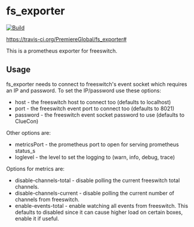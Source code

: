 # fs_exporter
[![Build][Build-Status-Image]][Build-Status-Url]

https://travis-ci.org/PremiereGlobal/fs_exporter#

This is a prometheus exporter for freeswitch.

## Usage

fs_exporter needs to connect to freeswitch's event socket which requires an IP and password.
To set the IP/password use these options:

* host - the freeswitch host to connect too (defaults to localhost)
* port - the freeswitch event port to connect too (defaults to 8021)
* password - the freeswitch event socket password to use (defaults to ClueCon)

Other options are:

* metricsPort - the prometheus port to open for serving prometheus status_s
* loglevel - the level to set the logging to (warn, info, debug, trace)

Options for metrics are:

* disable-channels-total - disable polling the current freeswitch total channels.
* disable-channels-current - disable polling the current number of channels from freeswitch.
* enable-events-total - enable watching all events from freeswitch.  This defaults to disabled since it can cause higher load on certain boxes, enable it if useful.

[Build-Status-Url]: https://travis-ci.org/PremiereGlobal/fs_exporter
[Build-Status-Image]: https://travis-ci.org/PremiereGlobal/fs_exporter.svg?branch=master
